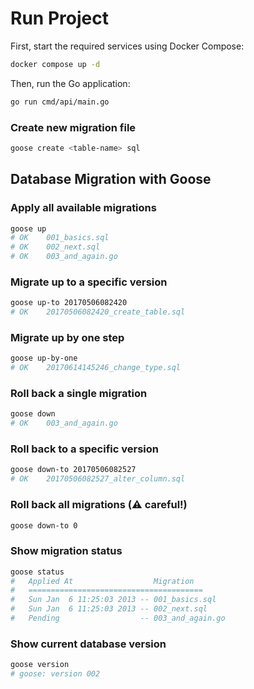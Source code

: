 

# Run Project
First, start the required services using Docker Compose:
```bash
docker compose up -d
```

Then, run the Go application:
```bash
go run cmd/api/main.go
```

### Create new migration file

```bash
goose create <table-name> sql
```



## Database Migration with Goose

### Apply all available migrations

```bash
goose up
# OK    001_basics.sql
# OK    002_next.sql
# OK    003_and_again.go
```

### Migrate up to a specific version

```bash
goose up-to 20170506082420
# OK    20170506082420_create_table.sql
```

### Migrate up by one step

```bash
goose up-by-one
# OK    20170614145246_change_type.sql
```

### Roll back a single migration

```bash
goose down
# OK    003_and_again.go
```

### Roll back to a specific version

```bash
goose down-to 20170506082527
# OK    20170506082527_alter_column.sql
```

### Roll back all migrations (⚠️ careful!)

```bash
goose down-to 0
```

### Show migration status

```bash
goose status
#   Applied At                  Migration
#   =======================================
#   Sun Jan  6 11:25:03 2013 -- 001_basics.sql
#   Sun Jan  6 11:25:03 2013 -- 002_next.sql
#   Pending                  -- 003_and_again.go
```

### Show current database version

```bash
goose version
# goose: version 002
```





